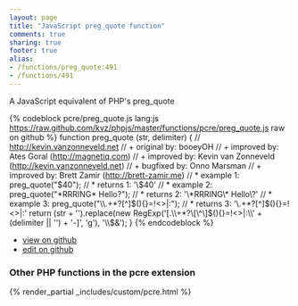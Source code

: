 ```yaml
---
layout: page
title: "JavaScript preg_quote function"
comments: true
sharing: true
footer: true
alias:
- /functions/preg_quote:491
- /functions/491
---
```

<!-- Generated by Rakefile:build -->
A JavaScript equivalent of PHP's preg_quote

{% codeblock pcre/preg_quote.js lang:js https://raw.github.com/kvz/phpjs/master/functions/pcre/preg_quote.js raw on github %}
function preg_quote (str, delimiter) {
    // http://kevin.vanzonneveld.net
    // +   original by: booeyOH
    // +   improved by: Ates Goral (http://magnetiq.com)
    // +   improved by: Kevin van Zonneveld (http://kevin.vanzonneveld.net)
    // +   bugfixed by: Onno Marsman
    // +   improved by: Brett Zamir (http://brett-zamir.me)
    // *     example 1: preg_quote("$40");
    // *     returns 1: '\$40'
    // *     example 2: preg_quote("*RRRING* Hello?");
    // *     returns 2: '\*RRRING\* Hello\?'
    // *     example 3: preg_quote("\\.+*?[^]$(){}=!<>|:");
    // *     returns 3: '\\\.\+\*\?\[\^\]\$\(\)\{\}\=\!\<\>\|\:'
    return (str + '').replace(new RegExp('[.\\\\+*?\\[\\^\\]$(){}=!<>|:\\' + (delimiter || '') + '-]', 'g'), '\\$&');
}
{% endcodeblock %}

 - [view on github](https://github.com/kvz/phpjs/blob/master/functions/pcre/preg_quote.js)
 - [edit on github](https://github.com/kvz/phpjs/edit/master/functions/pcre/preg_quote.js)

### Other PHP functions in the pcre extension
{% render_partial _includes/custom/pcre.html %}
